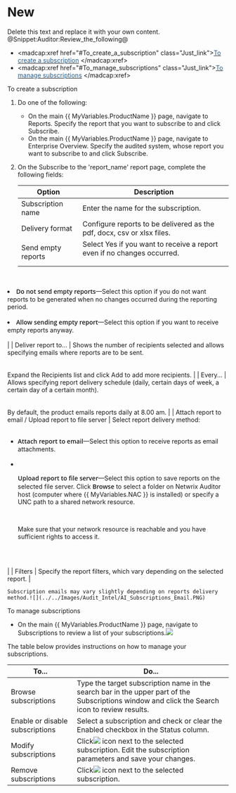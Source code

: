 # New

Delete this text and replace it with your own content. @Snippet:Auditor:Review_the_following@
        
- <madcap:xref href="#To_create_a_subscription" class="Just_link"><u><span style="color: #2a5d89;" class="mcFormatColor">To create a subscription</span></u>
                </madcap:xref>
- <madcap:xref href="#To_manage_subscriptions" class="Just_link"><u><span style="color: #2a5d89;" class="mcFormatColor">To manage subscriptions</span></u>
                </madcap:xref>

To create a subscription

1. Do one of the following:
    - On the main {{ MyVariables.ProductName }} page, navigate to Reports. Specify the report that you want to subscribe to and click Subscribe.
    - On the main {{ MyVariables.ProductName }} page, navigate to Enterprise Overview. Specify the audited system, whose report you want to subscribe to and click Subscribe.
2. On the Subscribe to the 'report\_name' report page, complete the following fields:

    | Option | Description |
    | --- | --- |
    | Subscription name | Enter the name for the subscription. |
    | Delivery format | Configure reports to be delivered as the pdf, docx, csv or xlsx files. |
    | Send empty reports | Select Yes if you want to receive a report even if no changes occurred.<br><ul madcap:conditions="Auditor/2_Output.Hidden">
<br>                                    <li><span style="font-family: 'Open Sans Semibold';">Do not send empty reports</span>—Select this option if you do not want reports to be generated when no changes occurred during the reporting period. </li>
<br>                                    <li><span style="font-family: 'Open Sans Semibold';">Allow sending empty report</span>—Select this option if you want to receive empty reports anyway. </li>
<br>                                </ul> |
    | Deliver report to... | Shows the number of recipients selected and allows specifying emails where reports are to be sent. <br>
<br>                                <br>Expand the Recipients list and click Add to add more recipients. |
    | Every... | Allows specifying report delivery schedule (daily, certain days of week, a certain day of a certain month). <br>
<br>                                <br>By default, the product emails reports daily at 8.00 am. |
    | Attach report to email / Upload report to file server | Select report delivery method:<br><ul>
<br>                                    <li><span style="font-family: 'Open Sans Semibold';">Attach report to email</span>—Select this option to receive reports as email attachments. </li>
<br>                                    <li>
<br>                                        <p><span style="font-family: 'Open Sans Semibold';">Upload report to file server</span>—Select this option to save reports on the selected file server. Click <span style="font-family: 'Open Sans Semibold';">Browse</span> to select a folder on Netwrix Auditor host (computer where {{ MyVariables.NAC }} is installed) or specify a UNC path to a shared network resource.</p>
<br>                                        <p class="Note" madcap:autonum="&lt;b&gt;&lt;span style=&quot;color: #1560ce;&quot; class=&quot;mcFormatColor&quot;&gt;NOTE: &lt;/span&gt;&lt;/b&gt;">Make sure that your network resource is reachable and you have sufficient rights to access it.</p>
<br>                                    </li>
<br>                                </ul> |
    | Filters | Specify the report filters, which vary depending on the selected report. |

    Subscription emails may vary slightly depending on reports delivery method.![](../../Images/Audit_Intel/AI_Subscriptions_Email.PNG)

To manage subscriptions

- On the main {{ MyVariables.ProductName }} page, navigate to Subscriptions to review a list of your subscriptions.![](../../Images/Audit_Intel/AI_Subscribe_Wizard.PNG)

The table below provides instructions on how to manage your subscriptions.

| To... | Do... |
| --- | --- |
| Browse subscriptions | Type the target subscription name in the search bar in the upper part of the Subscriptions window and click the Search icon to review results. |
| Enable or disable subscriptions | Select a subscription  and check or clear the Enabled checkbox in the Status column. |
| Modify subscriptions | Click![](../../Images/Audit_Intel/edit_subscription.PNG) icon next to the selected subscription. Edit the subscription parameters and save your changes. |
| Remove subscriptions | Click![](../../Images/Audit_Intel/Delete.PNG) icon next to the selected subscription. |